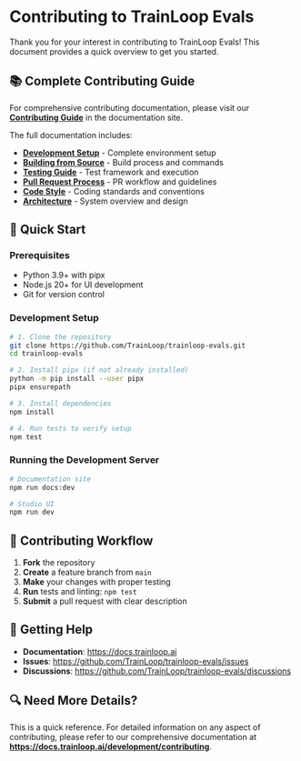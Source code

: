 # Contributing to TrainLoop Evals

Thank you for your interest in contributing to TrainLoop Evals! This document provides a quick overview to get you started.

## 📚 **Complete Contributing Guide**

For comprehensive contributing documentation, please visit our **[Contributing Guide](https://docs.trainloop.ai/development/contributing)** in the documentation site.

The full documentation includes:
- **[Development Setup](https://docs.trainloop.ai/development/local-development)** - Complete environment setup
- **[Building from Source](https://docs.trainloop.ai/development/building-from-source)** - Build process and commands
- **[Testing Guide](https://docs.trainloop.ai/development/testing)** - Test framework and execution
- **[Pull Request Process](https://docs.trainloop.ai/development/pull-request-process)** - PR workflow and guidelines
- **[Code Style](https://docs.trainloop.ai/development/code-style)** - Coding standards and conventions
- **[Architecture](https://docs.trainloop.ai/development/architecture)** - System overview and design

## 🚀 **Quick Start**

### Prerequisites
- Python 3.9+ with pipx
- Node.js 20+ for UI development
- Git for version control

### Development Setup
```bash
# 1. Clone the repository
git clone https://github.com/TrainLoop/trainloop-evals.git
cd trainloop-evals

# 2. Install pipx (if not already installed)
python -m pip install --user pipx
pipx ensurepath

# 3. Install dependencies
npm install

# 4. Run tests to verify setup
npm test
```

### Running the Development Server
```bash
# Documentation site
npm run docs:dev

# Studio UI
npm run dev
```

## 🤝 **Contributing Workflow**

1. **Fork** the repository
2. **Create** a feature branch from `main`
3. **Make** your changes with proper testing
4. **Run** tests and linting: `npm test`
5. **Submit** a pull request with clear description

## 📖 **Getting Help**

- **Documentation**: https://docs.trainloop.ai
- **Issues**: https://github.com/TrainLoop/trainloop-evals/issues
- **Discussions**: https://github.com/TrainLoop/trainloop-evals/discussions

## 🔍 **Need More Details?**

This is a quick reference. For detailed information on any aspect of contributing, please refer to our comprehensive documentation at **https://docs.trainloop.ai/development/contributing**.
